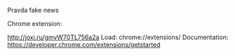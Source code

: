 Pravda fake news

Chrome extension:

http://joxi.ru/gmvW70TL756a2a
Load: chrome://extensions/
Documentation:
https://developer.chrome.com/extensions/getstarted
